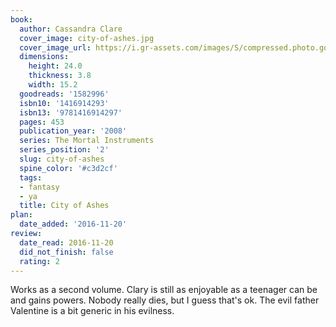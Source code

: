 ```yaml
---
book:
  author: Cassandra Clare
  cover_image: city-of-ashes.jpg
  cover_image_url: https://i.gr-assets.com/images/S/compressed.photo.goodreads.com/books/1432730356l/1582996._SX98_.jpg
  dimensions:
    height: 24.0
    thickness: 3.8
    width: 15.2
  goodreads: '1582996'
  isbn10: '1416914293'
  isbn13: '9781416914297'
  pages: 453
  publication_year: '2008'
  series: The Mortal Instruments
  series_position: '2'
  slug: city-of-ashes
  spine_color: '#c3d2cf'
  tags:
  - fantasy
  - ya
  title: City of Ashes
plan:
  date_added: '2016-11-20'
review:
  date_read: 2016-11-20
  did_not_finish: false
  rating: 2
---
```


Works as a second volume. Clary is still as enjoyable as a teenager can be and gains powers. Nobody really dies, but I guess that's ok. The evil father Valentine is a bit generic in his evilness.
